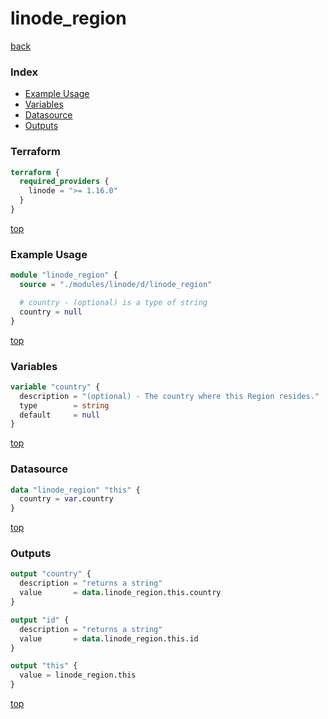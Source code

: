 # linode_region

[back](../linode.md)

### Index

- [Example Usage](#example-usage)
- [Variables](#variables)
- [Datasource](#datasource)
- [Outputs](#outputs)

### Terraform

```terraform
terraform {
  required_providers {
    linode = ">= 1.16.0"
  }
}
```

[top](#index)

### Example Usage

```terraform
module "linode_region" {
  source = "./modules/linode/d/linode_region"

  # country - (optional) is a type of string
  country = null
}
```

[top](#index)

### Variables

```terraform
variable "country" {
  description = "(optional) - The country where this Region resides."
  type        = string
  default     = null
}
```

[top](#index)

### Datasource

```terraform
data "linode_region" "this" {
  country = var.country
}
```

[top](#index)

### Outputs

```terraform
output "country" {
  description = "returns a string"
  value       = data.linode_region.this.country
}

output "id" {
  description = "returns a string"
  value       = data.linode_region.this.id
}

output "this" {
  value = linode_region.this
}
```

[top](#index)